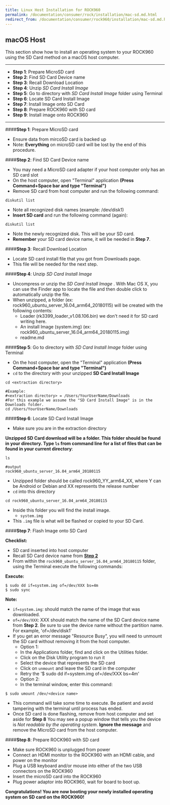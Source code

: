 ```yaml
---
title: Linux Host Installation for ROCK960
permalink: /documentation/consumer/rock/installation/mac-sd.md.html
redirect_from: /documentation/consumer/rock960/installation/mac-sd.md.html
---
```


## macOS Host

This section show how to install an operating system to your ROCK960 using the SD Card method on a macOS host computer.
***

- **Step 1**: Prepare MicroSD card
- **Step 2**: Find SD Card Device name
- **Step 3**: Recall Download Location
- **Step 4**: Unzip _SD Card Install Image_
- **Step 5**: Go to directory with _SD Card Install Image_ folder using Terminal
- **Step 6**: Locate SD Card Install Image
- **Step 7**: Install Image onto SD Card
- **Step 8**: Prepare ROCK960 with SD card
- **Step 9**: Install image onto ROCK960

***

####**Step 1**: Prepare MicroSD card

- Ensure data from mircoSD card is backed up
- Note: **Everything** on microSD card will be lost by the end of this procedure.

####**Step 2**: Find SD Card Device name

- You may need a MicroSD card adapter if your host computer only has an SD card slot
- On the host computer, open "Terminal" application **(Press Command+Space bar and type "Terminal")**
- Remove SD card from host computer and run the following command:
```shell
diskutil list
```
- Note all recognized disk names (example: /dev/disk1)
- **Insert SD card** and run the following command (again):
```shell
diskutil list
```
- Note the newly recognized disk. This will be your SD card.
- **Remember** your SD card device name, it will be needed in **Step 7**.

####**Step 3**: Recall Download Location

- Locate SD card install file that you got from Downloads page.
- This file will be needed for the next step.

####**Step 4**: Unzip _SD Card Install Image_

- Uncompress or unzip the _SD Card Install Image_ . With Mac OS X, you can use the Finder app to locate the file and then double click to automatically unzip the file.
- When unzipped, a folder (ex: rock960_ubuntu_server_16.04_arm64_20180115) will be created with the following contents:
   - Loader (rk3399_loader_v1.08.106.bin) we don't need it for SD card writing here.
   - An install Image (system.img) (ex: rock960_ubuntu_server_16.04_arm64_20180115.img)
   - readme.md

####**Step 5**: Go to directory with _SD Card Install Image_ folder using Terminal

- On the host computer, open the "Terminal" application **(Press Command+Space bar and type "Terminal")**
- `cd` to the directory with your unzipped **SD Card Install Image**

```shell
cd <extraction directory>

#Example:
#<extraction directory> = /Users/YourUserName/Downloads
#For this example we assume the "SD Card Install Image" is in the Downloads folder.
cd /Users/YourUserName/Downloads
```

####**Step 6**: Locate SD Card Install Image

- Make sure you are in the extraction directory

**Unzipped SD Card download will be a folder. This folder should be found in your directory. Type `ls` from command line for a list of files that can be found in your current directory**:

```shell
ls

#output
rock960_ubuntu_server_16.04_arm64_20180115
```

- Unzipped folder should be called rock960_YY_arm64_XX, where Y can be Android or Debian and XX represents the release number
- `cd` into this directory

```shell
cd rock960_ubuntu_server_16.04_arm64_20180115
```

- Inside this folder you will find the install image.
   - `system.img`
- This `.img` file is what will be flashed or copied to your SD Card.

####**Step 7**: Flash Image onto SD Card

**Checklist:**

- SD card inserted into host computer
- Recall SD Card device name from [**Step 2**]()
- From within the `rock960_ubuntu_server_16.04_arm64_20180115` folder, using the Terminal execute the following commands:

**Execute:**

```shell
$ sudo dd if=system.img of=/dev/XXX bs=4m
$ sudo sync
```

**Note:**

- `if=system.img`: should match the name of the image that was downloaded.
- `of=/dev/XXX`: XXX should match the name of the SD Card device name from **Step 2**. Be sure to use the device name without the partition name. For example, 'of=/dev/disk1'
- If you get an error message "Resource Busy", you will need to unmount the SD card without removing it from the host computer.
  - Option 1:
  - In the Applications folder, find and click on the Utilities folder.
  - Click on the Disk Utility program to run it
  - Select the device that represents the SD card
  - Click on `unmount` and leave the SD card in the computer
  - Retry the '$ sudo dd if=system.img of=/dev/XXX bs=4m'
  - Option 2:
  - In the terminal window, enter this command:
```shell
$ sudo umount /dev/<device name>
```

- This command will take some time to execute. Be patient and avoid tampering with the terminal until process has ended.
- Once SD card is done flashing, remove from host computer and set aside for **Step 8** You may see a popup window that tells you the device is _Not readable by the operating system_. **Ignore the message** and remove the MicroSD card from the host computer.

####**Step 8**: Prepare ROCK960 with SD card

- Make sure ROCK960 is unplugged from power
- Connect an HDMI monitor to the ROCK960 with an HDMI cable, and power on the monitor
- Plug a USB keyboard and/or mouse into either of the two USB connectors on the ROCK960
- Insert the microSD card into the ROCK960
- Plug power adaptor into ROCK960, wait for board to boot up.

**Congratulations! You are now booting your newly installed operating system on SD card on the ROCK960!**
